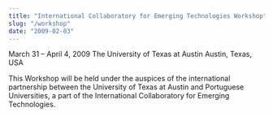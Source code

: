 ```yaml
---
title: "International Collaboratory for Emerging Technologies Workshop"
slug: "/workshop"
date: "2009-02-03"
---
```


March 31 – April 4, 2009
The University of Texas at Austin
Austin, Texas, USA

This Workshop will be held under the auspices of the international partnership between the University of Texas at Austin and Portuguese Universities, a part of the International Collaboratory for Emerging Technologies.
